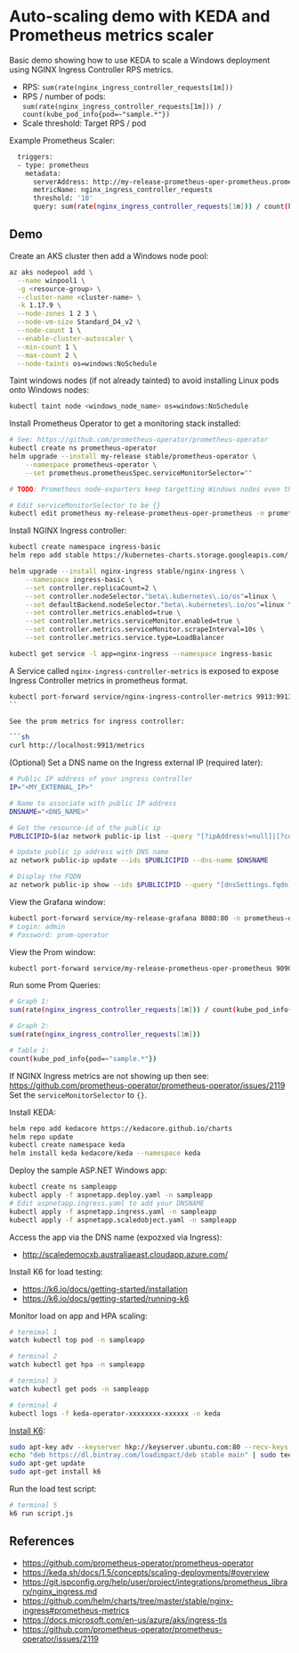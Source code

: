 Auto-scaling demo with KEDA and Prometheus metrics scaler
=========================================================

Basic demo showing how to use KEDA to scale a Windows deployment using NGINX Ingress Controller RPS metrics.

* RPS: `sum(rate(nginx_ingress_controller_requests[1m]))`
* RPS / number of pods: `sum(rate(nginx_ingress_controller_requests[1m])) / count(kube_pod_info{pod=~"sample.*"})`
* Scale threshold: Target RPS / pod

Example Prometheus Scaler:

```sh
  triggers:
  - type: prometheus
    metadata:
      serverAddress: http://my-release-prometheus-oper-prometheus.prometheus-operator.svc.cluster.local:9090
      metricName: nginx_ingress_controller_requests
      threshold: '10'
      query: sum(rate(nginx_ingress_controller_requests[1m])) / count(kube_pod_info{pod=~"sample.*"})
```

## Demo

Create an AKS cluster then add a Windows node pool:

```sh
az aks nodepool add \
  --name winpool1 \
  -g <resource-group> \
  --cluster-name <cluster-name> \
  -k 1.17.9 \
  --node-zones 1 2 3 \
  --node-vm-size Standard_D4_v2 \
  --node-count 1 \
  --enable-cluster-autoscaler \
  --min-count 1 \
  --max-count 2 \
  --node-taints os=windows:NoSchedule
```

Taint windows nodes (if not already tainted) to avoid installing Linux pods onto Windows nodes:

```sh
kubectl taint node <windows_node_name> os=windows:NoSchedule
```

Install Prometheus Operator to get a monitoring stack installed:

```sh
# See: https://github.com/prometheus-operator/prometheus-operator
kubectl create ns prometheus-operator
helm upgrade --install my-release stable/prometheus-operator \
    --namespace prometheus-operator \
    --set prometheus.prometheusSpec.serviceMonitorSelector=""

# TODO: Prometheus node-exporters keep targetting Windows nodes even though they are tainted - need to fix this.

# Edit serviceMonitorSelector to be {}
kubectl edit prometheus my-release-prometheus-oper-prometheus -n prometheus-operator -o yaml
```

Install NGINX Ingress controller:

```sh
kubectl create namespace ingress-basic
helm repo add stable https://kubernetes-charts.storage.googleapis.com/

helm upgrade --install nginx-ingress stable/nginx-ingress \
    --namespace ingress-basic \
    --set controller.replicaCount=2 \
    --set controller.nodeSelector."beta\.kubernetes\.io/os"=linux \
    --set defaultBackend.nodeSelector."beta\.kubernetes\.io/os"=linux \
    --set controller.metrics.enabled=true \
    --set controller.metrics.serviceMonitor.enabled=true \
    --set controller.metrics.serviceMonitor.scrapeInterval=10s \
    --set controller.metrics.service.type=LoadBalancer

kubectl get service -l app=nginx-ingress --namespace ingress-basic
```

A Service called `nginx-ingress-controller-metrics` is exposed to expose Ingress Controller metrics in prometheus format.

```sh
kubectl port-forward service/nginx-ingress-controller-metrics 9913:9913 -n ingress-basic
``

See the prom metrics for ingress controller:

```sh
curl http://localhost:9913/metrics
```

(Optional) Set a DNS name on the Ingress external IP (required later):

```sh
# Public IP address of your ingress controller
IP="<MY_EXTERNAL_IP>"

# Name to associate with public IP address
DNSNAME="<DNS_NAME>"

# Get the resource-id of the public ip
PUBLICIPID=$(az network public-ip list --query "[?ipAddress!=null]|[?contains(ipAddress, '$IP')].[id]" --output tsv)

# Update public ip address with DNS name
az network public-ip update --ids $PUBLICIPID --dns-name $DNSNAME

# Display the FQDN
az network public-ip show --ids $PUBLICIPID --query "[dnsSettings.fqdn]" --output tsv
```

View the Grafana window:

```sh
kubectl port-forward service/my-release-grafana 8080:80 -n prometheus-operator
# Login: admin
# Password: prom-operator
```

View the Prom window:

```sh
kubectl port-forward service/my-release-prometheus-oper-prometheus 9090:9090 -n prometheus-operator
```

Run some Prom Queries:

```sh
# Graph 1:
sum(rate(nginx_ingress_controller_requests[1m])) / count(kube_pod_info{pod=~"sample.*"})

# Graph 2:
sum(rate(nginx_ingress_controller_requests[1m]))

# Table 1:
count(kube_pod_info{pod=~"sample.*"})
```

If NGINX Ingress metrics are not showing up then see: https://github.com/prometheus-operator/prometheus-operator/issues/2119
Set the `serviceMonitorSelector` to `{}`.

Install KEDA:

```sh
helm repo add kedacore https://kedacore.github.io/charts
helm repo update
kubectl create namespace keda
helm install keda kedacore/keda --namespace keda
```

Deploy the sample ASP.NET Windows app:

```sh
kubectl create ns sampleapp
kubectl apply -f aspnetapp.deploy.yaml -n sampleapp
# Edit aspnetapp.ingress.yaml to add your DNSNAME
kubectl apply -f aspnetapp.ingress.yaml -n sampleapp
kubectl apply -f aspnetapp.scaledobject.yaml -n sampleapp
```

Access the app via the DNS name (expozxed via Ingress):

* http://scaledemocxb.australiaeast.cloudapp.azure.com/

Install K6 for load testing:

* https://k6.io/docs/getting-started/installation
* https://k6.io/docs/getting-started/running-k6

Monitor load on app and HPA scaling:

```sh
# termimal 1
watch kubectl top pod -n sampleapp

# terminal 2
watch kubectl get hpa -n sampleapp

# terminal 3
watch kubectl get pods -n sampleapp

# terminal 4
kubectl logs -f keda-operator-xxxxxxxx-xxxxxx -n keda
```

[Install K6](https://k6.io/docs/getting-started/installation):

```sh
sudo apt-key adv --keyserver hkp://keyserver.ubuntu.com:80 --recv-keys 379CE192D401AB61
echo "deb https://dl.bintray.com/loadimpact/deb stable main" | sudo tee -a /etc/apt/sources.list
sudo apt-get update
sudo apt-get install k6
```

Run the load test script:

```sh
# terminal 5
k6 run script.js
```

## References

* https://github.com/prometheus-operator/prometheus-operator
* https://keda.sh/docs/1.5/concepts/scaling-deployments/#overview
* https://git.ispconfig.org/help/user/project/integrations/prometheus_library/nginx_ingress.md
* https://github.com/helm/charts/tree/master/stable/nginx-ingress#prometheus-metrics
* https://docs.microsoft.com/en-us/azure/aks/ingress-tls
* https://github.com/prometheus-operator/prometheus-operator/issues/2119
